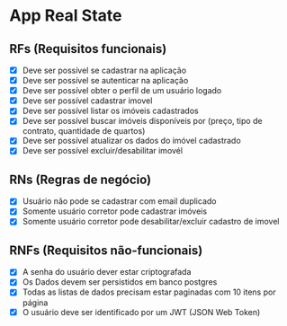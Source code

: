 # App Real State

## RFs (Requisitos funcionais)

- [x] Deve ser possível se cadastrar na aplicação
- [x] Deve ser possível se autenticar na aplicação
- [x] Deve ser possível obter o perfil de um usuário logado
- [x] Deve ser possível cadastrar imovel
- [x] Deve ser possível listar os imóveis cadastrados
- [x] Deve ser possível buscar imóveis disponíveis por (preço, tipo de contrato, quantidade de quartos)
- [x] Deve ser possível atualizar os dados do imóvel cadastrado
- [x] Deve ser possível excluir/desabilitar imovél

## RNs (Regras de negócio)

- [x] Usuário não pode se cadastrar com email duplicado
- [x] Somente usuário corretor pode cadastrar imóveis
- [x] Somente usuário corretor pode desabilitar/excluir cadastro de imovel

## RNFs (Requisitos não-funcionais)

- [x] A senha do usuário dever estar criptografada
- [x] Os Dados devem ser persistidos em banco postgres
- [x] Todas as listas de dados precisam estar paginadas com 10 itens por página
- [x] O usuário deve ser identificado por um JWT (JSON Web Token)
